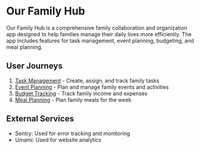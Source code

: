 # Our Family Hub

Our Family Hub is a comprehensive family collaboration and organization app designed to help families manage their daily lives more efficiently. The app includes features for task management, event planning, budgeting, and meal planning.

## User Journeys

1. [Task Management](docs/journeys/task-management.md) - Create, assign, and track family tasks
2. [Event Planning](docs/journeys/event-planning.md) - Plan and manage family events and activities
3. [Budget Tracking](docs/journeys/budget-tracking.md) - Track family income and expenses
4. [Meal Planning](docs/journeys/meal-planning.md) - Plan family meals for the week

## External Services

- Sentry: Used for error tracking and monitoring
- Umami: Used for website analytics